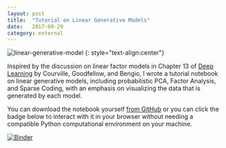 ```yaml
---
layout: post
title:	"Tutorial on Linear Generative Models"
date:	2017-09-29
category: external
---
```

![linear-generative-model]
{: style="text-align:center"}

Inspired by the discussion
on linear factor models in Chapter 13 of
[Deep Learning](deeplearningbook.org)
by Courville, Goodfellow, and Bengio,
I wrote a tutorial notebook on
linear generative models,
including probabilistic PCA,
Factor Analysis,
and Sparse Coding,
with an emphasis on visualizing the
data that is generated by each model.

You can download the notebook yourself
[from GitHub](https://github.com/charlesfrye/LinearGenerativeModels-Tutorial)
or you can click the badge below to interact with it in your browser
without needing a compatible Python computational environment on your machine.

[![Binder](https://beta.mybinder.org/badge.svg)](https://beta.mybinder.org/v2/gh/charlesfrye/LinearGenerativeModels-Tutorial/master)

<!--exc-->
[linear-generative-model]: {{site.imgurl}}/linear-generative-model.png
